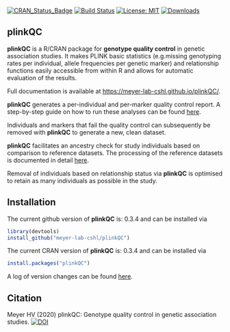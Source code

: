 
<!-- README.md is generated from README.Rmd. Please edit that file -->

[![CRAN\_Status\_Badge](http://www.r-pkg.org/badges/version/plinkQC)](https://cran.r-project.org/package=plinkQC)
[![Build
Status](https://travis-ci.org/meyer-lab-cshl/plinkQC.svg?branch=master)](https://travis-ci.org/meyer-lab-cshl/plinkQC)
[![License:
MIT](https://img.shields.io/badge/License-MIT-yellow.svg)](https://opensource.org/licenses/MIT)
[![Downloads](http://cranlogs.r-pkg.org/badges/grand-total/plinkQC?color=blue)](https://cran.r-project.org/package=plinkQC)

## <i class="fa fa-map" aria-hidden="true"></i> plinkQC

**plinkQC** is a R/CRAN package for **genotype quality control** in
genetic association studies. It makes PLINK basic statistics
(e.g.missing genotyping rates per individual, allele frequencies per
genetic marker) and relationship functions easily accessible from within
R and allows for automatic evaluation of the results.

Full documentation is available at
<https://meyer-lab-cshl.github.io/plinkQC/>.

**plinkQC** generates a per-individual and per-marker quality control
report. A step-by-step guide on how to run these analyses can be found
[here](https://meyer-lab-cshl.github.io/plinkQC/articles/plinkQC.html).

Individuals and markers that fail the quality control can subsequently
be removed with **plinkQC** to generate a new, clean dataset.

**plinkQC** facilitates an ancestry check for study individuals based on
comparison to reference datasets. The processing of the reference
datasets is documented in detail
[here](https://meyer-lab-cshl.github.io/plinkQC/articles/AncestryCheck.html).

Removal of individuals based on relationship status via **plinkQC** is
optimised to retain as many individuals as possible in the study.

## <i class="fa fa-rocket" aria-hidden="true"></i> Installation

The current github version of **plinkQC** is: 0.3.4 and can be installed
via

``` r
library(devtools)
install_github("meyer-lab-cshl/plinkQC")
```

The current CRAN version of **plinkQC** is: 0.3.4 and can be installed
via

``` r
install.packages("plinkQC")
```

A log of version changes can be found
[here](https://meyer-lab-cshl.github.io/plinkQC/news/index.html).

## <i class="fa fa-pencil" aria-hidden="true"></i> Citation

Meyer HV (2020) plinkQC: Genotype quality control in genetic association
studies.
[![DOI](https://zenodo.org/badge/DOI/10.5281/zenodo.3934294.svg)](https://doi.org/10.5281/zenodo.3934294)
